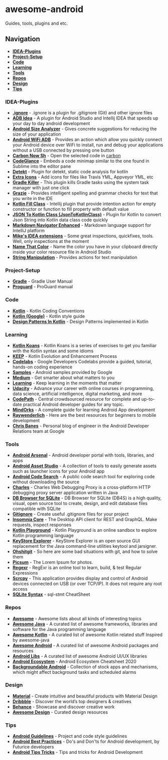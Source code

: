 # awesome-android

Guides, tools, plugins and etc.

## Navigation

* [**IDEA-Plugins**](https://github.com/lndmflngs/awesome-android#idea-plugins)
* [**Project-Setup**](https://github.com/lndmflngs/awesome-android#project-setup)
* [**Code**](https://github.com/lndmflngs/awesome-android#code)
* [**Learning**](https://github.com/lndmflngs/awesome-android#learning)
* [**Tools**](https://github.com/lndmflngs/awesome-android#tools)
* [**Repos**](https://github.com/lndmflngs/awesome-android#repos)
* [**Design**](https://github.com/lndmflngs/awesome-android#design)
* [**Tips**](https://github.com/lndmflngs/awesome-android#tips)

### IDEA-Plugins
- [**.​ignore**](https://plugins.jetbrains.com/plugin/7495--ignore) - .ignore is a plugin for .gitignore (Git) and other ignore files
- [**ADB Idea**](https://plugins.jetbrains.com/plugin/7380-adb-idea) - A plugin for Android Studio and Intellij IDEA that speeds up your day to day android development
- [**Android Size Analyzer**](https://plugins.jetbrains.com/plugin/12563-android-size-analyzer) - Gives concrete suggestions for reducing the size of your application
- [**Android WiFi ADB**](https://plugins.jetbrains.com/plugin/7983-android-wifi-adb) - Provides an action which allow you quickly connect your Android device over WiFi to install, run and debug your applications without a USB connected by pressing one button
- [**Carbon Now Sh**](https://plugins.jetbrains.com/plugin/10469-carbon-now-sh/) - Open the selected code in [carbon](https://carbon.now.sh)
- [**CodeGlance**](https://plugins.jetbrains.com/plugin/7275-codeglance) - Embeds a code minimap similar to the one found in Sublime into the editor pane
- [**Detekt**](https://plugins.jetbrains.com/plugin/10761-detekt) - Plugin for detekt, static code analysis for kotlin
- [**Extra Icons**](https://plugins.jetbrains.com/plugin/11058-extra-icons) - Add icons for files like Travis YML, Appveyor YML, etc
- [**Gradle Killer**](https://plugins.jetbrains.com/plugin/7794-gradle-killer) - This plugin kills Gradle tasks using the system task manager with just one click
- [**Grazie**](https://plugins.jetbrains.com/plugin/12175-grazie) - Provides intelligent spelling and grammar checks for text that you write in the IDE
- [**Kotlin Fill Class​**](https://plugins.jetbrains.com/plugin/10942-kotlin-fill-class) - Intellij plugin that provide intention action for empty constructor or function to fill property with default value
- [**JSON To Kotlin Class ​(JsonToKotlinClass)​**](https://plugins.jetbrains.com/plugin/9960-json-to-kotlin-class-jsontokotlinclass-) - Plugin for Kotlin to convert Json String into Kotlin data class code quickly
- [**Markdown Navigator Enhanced**](https://plugins.jetbrains.com/plugin/7896-markdown-navigator-enhanced) - Markdown language support for IntelliJ platform
- [**Mike's IDEA extensions**](https://plugins.jetbrains.com/plugin/12690-mike-s-idea-extensions) - Some great inspections, quickfixes, tools. Well, only inspections at the moment
- [**Name That Color**](https://plugins.jetbrains.com/plugin/10422-name-that-color) - Name the color you have in your clipboard directly inside your color resource file in Android Studio
- [**String Manipulation**](https://plugins.jetbrains.com/plugin/2162-string-manipulation) - Provides actions for text manipulation

### Project-Setup
- [**Gradle**](https://docs.gradle.org/current/userguide/userguide.html) - Gradle User Manual
- [**Proguard**](https://www.guardsquare.com/en/products/proguard/manual) - ProGuard manual

### Code
* [**Kotlin**](https://kotlinlang.org/docs/reference/coding-conventions.html) - Kotlin Coding Conventions
* [**Kotlin (Google)**](https://developer.android.com/kotlin/style-guide) - Kotlin style guide
* [**Design Patterns In Kotlin**](https://github.com/dbacinski/Design-Patterns-In-Kotlin) - Design Patterns implemented in Kotlin

### Learning
* [**Kotlin Koans**](https://play.kotlinlang.org/koans/overview) - Kotlin Koans is a series of exercises to get you familiar with the Kotlin syntax and some idioms
* [**KEEP**](https://github.com/Kotlin/KEEP) - Kotlin Evolution and Enhancement Process
* [**Codelabs**](https://codelabs.developers.google.com/?cat=Android) - Google Developers Codelabs provide a guided, tutorial, hands-on coding experience
* [**Samples**](https://developer.android.com/samples/index.html) - Android samples provided by Google
* [**Medium**](https://medium.com) - Get smarter about what matters to you
* [**Learning**](https://www.linkedin.com/learning) - Keep learning in the moments that matter
* [**Udacity**](https://www.udacity.com/courses/all) - Advance your career with online courses in programming, data science, artificial intelligence, digital marketing, and more
* [**CodePath**](https://guides.codepath.com/android) - Central crowdsourced resource for complete and up-to-date practical Android developer guides for any topic.
* [**MindOrks**](https://blog.mindorks.com/blogs/android) - A complete guide for learning Android App development
* [**Raywenderlich**](https://www.raywenderlich.com) -  Here are the best resources for beginners to mobile development
* [**Chris Banes**](https://chris.banes.dev) - Personal blog of engineer in the Android Developer Relations team at Google

### Tools
* [**Android Arsenal**](https://android-arsenal.com) - Android developer portal with tools, libraries, and apps
* [**Android Asset Studio**](https://romannurik.github.io/AndroidAssetStudio) - A collection of tools to easily generate assets such as launcher icons for your Android app
* [**Android Code Search**](https://cs.android.com) - A public code search tool for exploring code without downloading the source
* [**Charles**](https://www.charlesproxy.com) - Charles Web Debugging Proxy is a cross-platform HTTP debugging proxy server application written in Java
* [**DB Browser for SQLite**](https://sqlitebrowser.org) - DB Browser for SQLite (DB4S) is a high quality, visual, open source tool to create, design, and edit database files compatible with SQLite
* [**Gitignore**](https://www.gitignore.io/) - Create useful .gitignore files for your project
* [**Insomnia Core**](https://insomnia.rest) - The Desktop API client for REST and GraphQL. Make requests, inspect responses
* [**Kotlin Playground**](https://play.kotlinlang.org) - Kotlin Playground is an online sandbox to explore Kotlin
programming language
* [**KeyStore Explorer**](https://keystore-explorer.org/index.html) - KeyStore Explorer is an open source GUI replacement for the Java command-line utilities keytool and jarsigner.
* [**Ohshitgit**](https://ohshitgit.com/en) - So here are some bad situations with git, and how to solve them
* [**Picsum**](https://picsum.photos) - The Lorem Ipsum for photos.
* [**Regexr**](https://regexr.com) - RegExr is an online tool to learn, build, & test Regular Expressions
* [**Scrcpy**](https://github.com/Genymobile/scrcpy) - This application provides display and control of Android devices connected on USB (or over TCP/IP). It does not require any root access
* [**SQLite Syntax**](https://www.sqlite.org/syntax/sql-stmt.html) - sql-stmt CheatSheet


### Repos
* [**Awesome**](https://github.com/sindresorhus/awesome) - Awesome lists about all kinds of interesting topics
* [**Awesome Java**](https://github.com/akullpp/awesome-java) - A curated list of awesome frameworks, libraries and software for the Java programming language
* [**Awesome Kotlin**](https://github.com/KotlinBy/awesome-kotlin) - A curated list of awesome Kotlin related stuff Inspired by awesome-java
* [**Awesome Android**](https://github.com/JStumpp/awesome-android) - A curated list of awesome Android packages and resources
* [**Android Libs**](https://github.com/XXApple/AndroidLibs) - A curated list of awesome Android UI/UX libraries
* [**Android Ecosystem**](https://github.com/igorwojda/android-ecosystem-cheat-sheet) - Android Ecosystem Cheatsheet 2020
* [**Backgroundable Android**](https://github.com/dirkam/backgroundable-android) - Collection of stock apps and mechanisms, which might affect background tasks and scheduled alarms

### Design
* [**Material**](https://material.io/design) - Create intuitive and beautiful products with Material Design
* [**Dribbble**](https://dribbble.com/search/android) - Discover the world’s top designers & creatives
* [**Behance**](https://www.behance.net/galleries/Interaction) - Showcase and discover creative work
* [**Awesome Design**](https://github.com/gztchan/awesome-design) - Curated design resources

### Tips
* [**Android Guidelines**](https://github.com/ribot/android-guidelines/blob/master/project_and_code_guidelines.md) - Project and code style guidelines
* [**Android Best Practices**](https://github.com/futurice/android-best-practices) - Do's and Don'ts for Android development, by Futurice developers
* [**Android Tips Tricks**](https://github.com/nisrulz/android-tips-tricks) - Tips and tricks for Android Development
